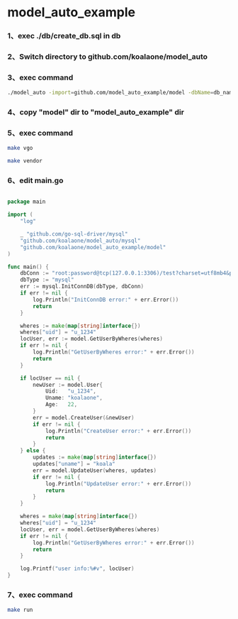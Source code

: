 # model_auto_example

### 1、exec ./db/create_db.sql in db

### 2、Switch directory to github.com/koalaone/model_auto
	
### 3、exec command 
```bash
./model_auto -import=github.com/model_auto_example/model -dbName=db_name -user=user_name -password=user_password -host=localhost -port=3306
```

### 4、copy "model" dir to "model_auto_example" dir

### 5、exec command
```bash
make vgo

make vendor

```

### 6、edit main.go
```go

package main

import (
	"log"

	_ "github.com/go-sql-driver/mysql"
	"github.com/koalaone/model_auto/mysql"
	"github.com/koalaone/model_auto_example/model"
)

func main() {
	dbConn := "root:password@tcp(127.0.0.1:3306)/test?charset=utf8mb4&parseTime=True"
	dbType := "mysql"
	err := mysql.InitConnDB(dbType, dbConn)
	if err != nil {
		log.Println("InitConnDB error:" + err.Error())
		return
	}

	wheres := make(map[string]interface{})
	wheres["uid"] = "u_1234"
	locUser, err := model.GetUserByWheres(wheres)
	if err != nil {
		log.Println("GetUserByWheres error:" + err.Error())
		return
	}

	if locUser == nil {
		newUser := model.User{
			Uid:   "u_1234",
			Uname: "koalaone",
			Age:   22,
		}
		err = model.CreateUser(&newUser)
		if err != nil {
			log.Println("CreateUser error:" + err.Error())
			return
		}
	} else {
		updates := make(map[string]interface{})
		updates["uname"] = "koala"
		err = model.UpdateUser(wheres, updates)
		if err != nil {
			log.Println("UpdateUser error:" + err.Error())
			return
		}
	}

	wheres = make(map[string]interface{})
	wheres["uid"] = "u_1234"
	locUser, err = model.GetUserByWheres(wheres)
	if err != nil {
		log.Println("GetUserByWheres error:" + err.Error())
		return
	}

	log.Printf("user info:%#v", locUser)
}


```

### 7、exec command
```bash
make run
```
